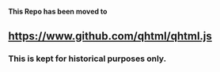 **This Repo has been moved to**

<h2><a href="https://www.github.com/qhtml/qhtml.js">https://www.github.com/qhtml/qhtml.js</a></h2>



<H3> This is kept for historical purposes only.</H3>



